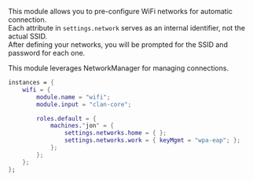 This module allows you to pre-configure WiFi networks for automatic connection.  
Each attribute in `settings.network` serves as an internal identifier, not the actual SSID.  
After defining your networks, you will be prompted for the SSID and password for each one.

This module leverages NetworkManager for managing connections.

```nix
instances = {
    wifi = {
        module.name = "wifi";
        module.input = "clan-core";

        roles.default = {
            machines."jon" = {
                settings.networks.home = { };
                settings.networks.work = { keyMgmt = "wpa-eap"; };
            };
        };
    };
};
```
